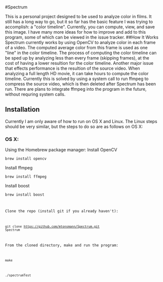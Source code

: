 #Spectrum
<body>This is a personal project designed to be used to analyze color in films. It still has a long way to go, but it so far has the basic feature I was trying to accomplish: a "color timeline". Currently, you can compute, view, and save this image. I have many more ideas for how to improve and add to this program, some of which can be viewed in the issue tracker.</body>
##How It Works
<body>Spectrum currently works by using OpenCV to analyze color in each frame of a video. The computed average color from this frame is used as one "line" in the color timeline. The process of computing the color timeline can be sped up by analyzing less than every frame (skipping frames), at the cost of having a lower resultion for the color timeline.</body>


<body>Another major issue that effects performance is the resultion of the source video. When analyzing a full length HD movie, it can take hours to compute the color timeline. Currently this is solved by using a system call to run ffmpeg to compress the source video, which is then deleted after Spectrum has been run. There are plans to integrate ffmpeg into the program in the future, without requring system calls.</body>

## Installation

<body>Currently I am only aware of how to run on OS X and Linux. The Linux steps should be very similar, but the steps to do so are as follows on OS X: </body>

### OS X:
<body>Using the Homebrew package manager: </body>

<body>Install OpenCV

<code>brew install opencv </code>

Install ffmpeg

<code>brew install ffmpeg </code>

Install boost

<code>brew install boost</boost>

Clone the repo (install git if you already haven't):

<code>git clone https://github.com/mtonsmann/Spectrum.git Spectrum</code>

From the cloned directory, make and run the program:

<code>make</code>

<code>./spectrumTest</code>
